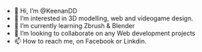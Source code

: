 - 👋 Hi, I’m @KeenanDD
- 👀 I’m interested in 3D modelling, web and videogame design.
- 🌱 I’m currently learning Zbrush & Blender
- 💞️ I’m looking to collaborate on any Web development projects
- 📫 How to reach me, on Facebook or Linkdin.

<!---
KeenanDD/KeenanDD is a ✨ special ✨ repository because its `README.md` (this file) appears on your GitHub profile.
You can click the Preview link to take a look at your changes.
--->

